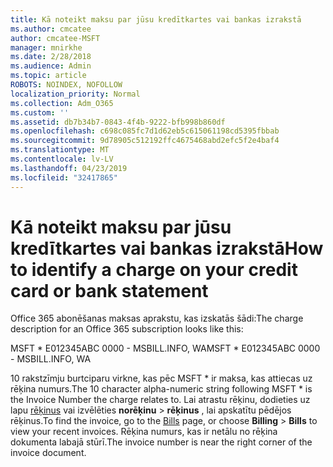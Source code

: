 ```yaml
---
title: Kā noteikt maksu par jūsu kredītkartes vai bankas izrakstā
ms.author: cmcatee
author: cmcatee-MSFT
manager: mnirkhe
ms.date: 2/28/2018
ms.audience: Admin
ms.topic: article
ROBOTS: NOINDEX, NOFOLLOW
localization_priority: Normal
ms.collection: Adm_O365
ms.custom: ''
ms.assetid: db7b34b7-0843-4f4b-9222-bfb998b860df
ms.openlocfilehash: c698c085fc7d1d62eb5c615061198cd5395fbbab
ms.sourcegitcommit: 9d78905c512192ffc4675468abd2efc5f2e4baf4
ms.translationtype: MT
ms.contentlocale: lv-LV
ms.lasthandoff: 04/23/2019
ms.locfileid: "32417865"
---
```

# <a name="how-to-identify-a-charge-on-your-credit-card-or-bank-statement"></a><span data-ttu-id="3c141-102">Kā noteikt maksu par jūsu kredītkartes vai bankas izrakstā</span><span class="sxs-lookup"><span data-stu-id="3c141-102">How to identify a charge on your credit card or bank statement</span></span>

<span data-ttu-id="3c141-103">Office 365 abonēšanas maksas aprakstu, kas izskatās šādi:</span><span class="sxs-lookup"><span data-stu-id="3c141-103">The charge description for an Office 365 subscription looks like this:</span></span>
  
<span data-ttu-id="3c141-104">MSFT \* E012345ABC 0000 - MSBILL.INFO, WA</span><span class="sxs-lookup"><span data-stu-id="3c141-104">MSFT \* E012345ABC 0000 - MSBILL.INFO, WA</span></span>
  
<span data-ttu-id="3c141-105">10 rakstzīmju burtciparu virkne, kas pēc MSFT \* ir maksa, kas attiecas uz rēķina numurs.</span><span class="sxs-lookup"><span data-stu-id="3c141-105">The 10 character alpha-numeric string following MSFT \* is the Invoice Number the charge relates to.</span></span> <span data-ttu-id="3c141-106">Lai atrastu rēķinu, dodieties uz lapu [rēķinus](https://go.microsoft.com/fwlink/p/?linkid=848039) vai izvēlēties **norēķinu** \> **rēķinus** , lai apskatītu pēdējos rēķinus.</span><span class="sxs-lookup"><span data-stu-id="3c141-106">To find the invoice, go to the [Bills](https://go.microsoft.com/fwlink/p/?linkid=848039) page, or choose **Billing** \> **Bills** to view your recent invoices.</span></span> <span data-ttu-id="3c141-107">Rēķina numurs, kas ir netālu no rēķina dokumenta labajā stūrī.</span><span class="sxs-lookup"><span data-stu-id="3c141-107">The invoice number is near the right corner of the invoice document.</span></span> 
  

